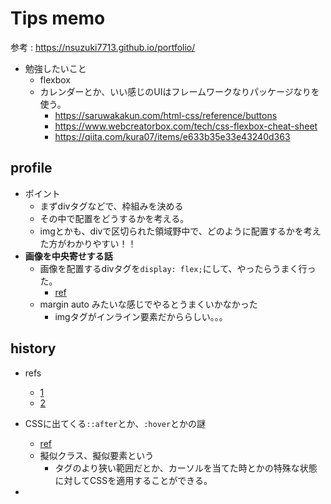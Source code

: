 # Tips memo

参考 : https://nsuzuki7713.github.io/portfolio/

- 勉強したいこと
  - flexbox
  - カレンダーとか、いい感じのUIはフレームワークなりパッケージなりを使う。
    - https://saruwakakun.com/html-css/reference/buttons
    - https://www.webcreatorbox.com/tech/css-flexbox-cheat-sheet
    - https://qiita.com/kura07/items/e633b35e33e43240d363

## profile

- ポイント
  - まずdivタグなどで、枠組みを決める
  - その中で配置をどうするかを考える。
  - imgとかも、divで区切られた領域野中で、どのように配置するかを考えた方がわかりやすい！！
- **画像を中央寄せする話**
  - 画像を配置するdivタグを`display: flex;`にして、やったらうまく行った。
    - [ref](https://style.potepan.com/articles/23332.html)
  - margin auto みたいな感じでやるとうまくいかなかった
    - imgタグがインライン要素だかららしい。。。

## history

- refs
  - [1](https://blog.universe-web.jp/1680/)
  - [2](https://www.kabanoki.net/5305/)

- CSSに出てくる`::after`とか、`:hover`とかの謎
  - [ref](https://www.asobou.co.jp/blog/web/css2)
  - 擬似クラス、擬似要素という
    - タグのより狭い範囲だとか、カーソルを当てた時とかの特殊な状態に対してCSSを適用することができる。
- 
